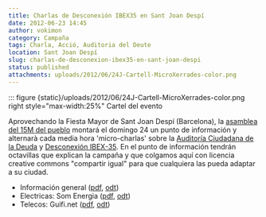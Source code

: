 ```yaml
---
title: Charlas de Desconexión IBEX35 en Sant Joan Despí
date: 2012-06-23 14:45
author: vokimon
category: Campaña
tags: Charla, Acció, Auditoria del Deute
location: Sant Joan Despí
slug: charlas-de-desconexion-ibex35-en-sant-joan-despi
status: published
attachments: uploads/2012/06/24J-Cartell-MicroXerrades-color.png
---
```


::: figure {static}/uploads/2012/06/24J-Cartell-MicroXerrades-color.png right style="max-width:25%"
	Cartel del evento

Aprovechando la Fiesta Mayor de Sant Joan Despí (Barcelona),
la [asamblea del 15M del pueblo](http://acampadadespi.org)
montará el domingo 24 un punto de información y alternarà cada media hora 'micro-charlas'
sobre la [Auditoría Ciudadana de la Deuda](http://auditoria15m.org) y [Desconexión IBEX-35](http://desconexionibex35.org).
En el punto de información tendrán octavillas que explican la campaña
y que colgamos aquí con licencia creative commons "compartir igual" para que cualquiera las pueda adaptar a su ciudad.

-   Información general ([pdf]({static}/files/desconexionibex35-octaveta-general.pdf), [odt]({static}/files/desconexionibex35-octaveta-general.odt))
-   Electricas: Som Energia ([pdf]({static}/files/desconexionibex35-octaveta-somenergia.pdf), [odt]({static}/files/desconexionibex35-octaveta-somenergia.odt))
-   Telecos: Guifi.net ([pdf]({static}/files/desconexionibex35-octaveta-guifinet.pdf), [odt]({static}/files/desconexionibex35-octaveta-guifinet.odt))




